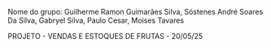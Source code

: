 Nome do grupo: 
Guilherme Ramon Guimarães Silva, Sóstenes André Soares Da Silva, Gabryel Silva, Paulo Cesar, Moises Tavares

PROJETO - VENDAS E ESTOQUES DE FRUTAS - 20/05/25
